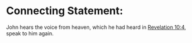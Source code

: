 # Connecting Statement:

John hears the voice from heaven, which he had heard in [Revelation 10:4](../10/04.md), speak to him again.